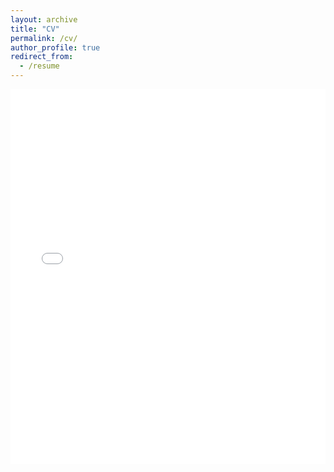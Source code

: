 ```yaml
---
layout: archive
title: "CV"
permalink: /cv/
author_profile: true
redirect_from:
  - /resume
---
```


<iframe src="/files/CV Piyanontalee 2023-10.pdf" width="100%" height="600" frameborder="no" border="0" marginwidth="0" marginheight="0"></iframe>
